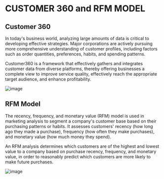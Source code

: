 # CUSTOMER 360 and RFM MODEL
## Customer 360 

In today's business world, analyzing large amounts of data is critical to developing effective strategies. Major corporations are actively pursuing more comprehensive understanding of customer profiles, including factors such as order quantities, preferences, habits, and spending patterns. 

Customer360 is a framework that effectively gathers and integrates customer data from diverse platforms, thereby offering businesses a complete view to improve service quality, effectively reach the appropriate target audience, and enhance profitability.

![image](https://github.com/phuongdang15694/Data_Analytics-Project/assets/103254136/dbf56bb1-d45a-4691-8e89-5a6b46684dc7) 
## RFM Model

The recency, frequency, and monetary value (RFM) model is used in marketing analysis to segment a company's customer base based on their purchasing patterns or habits. It assesses customers' recency (how long ago they made a purchase), frequency (how often they make purchases), and monetary value (how much money they spend).

An RFM analysis determines which customers are of the highest and lowest value to a company based on purchase recency, frequency, and monetary value, in order to reasonably predict which customers are more likely to make future purchases.

![image](https://github.com/phuongdang15694/Data_Analytics-Project/assets/103254136/22253193-eae5-4a8f-9cbe-1b0fd207fc84)
